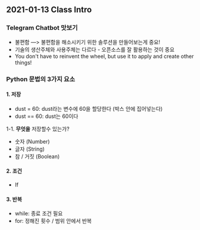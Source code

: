 ## 2021-01-13 Class Intro

### Telegram Chatbot 맛보기

- 불편함 —> 불편함을 해소시키기 위한 솔루션을 만들어보는게 중요!
- 기술의 생산주체와 사용주체는 다르다 - 오픈소스를 잘 활용하는 것이 중요
- You don't have to reinvent the wheel, but use it to apply and create other things!



### Python 문법의 3가지 요소

#### 1. **저장**

- dust = 60: dust라는 변수에 60을 할당한다 (박스 안에 집어넣는다)
- dust == 60: dust는 60이다

1-1. **무엇을** 저장할수 있는가?

- 숫자 (Number)
- 글자 (String)
- 참 / 거짓 (Boolean)
  

#### 2. 조건

- If

#### 3. 반복

- while: 종료 조건 필요
- for: 정해진 횟수 / 범위 안에서 반복